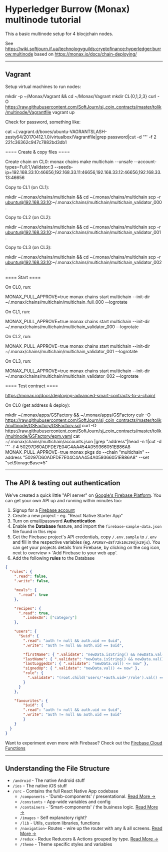 
# Hyperledger Burrow (Monax) multinode tutorial

This a basic multinode setup for 4 blocjchain nodes.

See https://wiki.softjourn.if.ua/technologyguilds:cryptofinance:hyperledger:burrow:multinode
based on https://monax.io/docs/chain-deploying/

---

## Vagrant

Setup virtual machines to run nodes:

  mkdir -p ~/Monax/Vagrant && cd ~/Monax/Vagrant
  mkdir CL{0,1,2,3}
  curl -O https://raw.githubusercontent.com/SoftJourn/sj_coin_contracts/master/tolik/multinode/Vagrantfile
  vagrant up

Check for password, something like:

  cat ~/.vagrant.d/boxes/ubuntu-VAGRANTSLASH-zesty64/20170412.1.0/virtualbox/Vagrantfile|grep password|cut -d '"' -f 2
  221c36362c947c7882bd3db1

==== Create & copy files ====

Create chain on CL0:
  monax chains make multichain --unsafe --account-types=Full:1,Validator:3 --seeds-ip=192.168.33.10:46656,192.168.33.11:46656,192.168.33.12:46656,192.168.33.13:46656

Copy to CL1 (on CL1):

  mkdir ~/.monax/chains/multichain && cd ~/.monax/chains/multichain
  scp -r ubuntu@192.168.33.10:~/.monax/chains/multichain/multichain_validator_000 .

Copy to CL2 (on CL2):

  mkdir ~/.monax/chains/multichain && cd ~/.monax/chains/multichain
  scp -r ubuntu@192.168.33.10:~/.monax/chains/multichain/multichain_validator_001 .

Copy to CL3 (on CL3):

  mkdir ~/.monax/chains/multichain && cd ~/.monax/chains/multichain
  scp -r ubuntu@192.168.33.10:~/.monax/chains/multichain/multichain_validator_002 .

==== Start ====

On CL0, run:

  MONAX_PULL_APPROVE=true monax chains start multichain --init-dir ~/.monax/chains/multichain/multichain_full_000 --logrotate

On CL1, run:

  MONAX_PULL_APPROVE=true monax chains start multichain --init-dir ~/.monax/chains/multichain/multichain_validator_000 --logrotate

On CL2, run:

  MONAX_PULL_APPROVE=true monax chains start multichain --init-dir ~/.monax/chains/multichain/multichain_validator_001 --logrotate

On CL3, run:

  MONAX_PULL_APPROVE=true monax chains start multichain --init-dir ~/.monax/chains/multichain/multichain_validator_002 --logrotate

==== Test contract ====

https://monax.io/docs/deploying-advanced-smart-contracts-to-a-chain/

On CL0 (get address & deploy):

  mkdir ~/.monax/apps/GSFactory && ~/.monax/apps/GSFactory
  culr -O https://raw.githubusercontent.com/SoftJourn/sj_coin_contracts/master/tolik/multinode/GSFactory/GSFactory.sol
  curl -O https://raw.githubusercontent.com/SoftJourn/sj_coin_contracts/master/tolik/multinode/GSFactory/epm.yaml
  cat ~/.monax/chains/multichain/accounts.json |grep "address"|head -n 1|cut -d '"' -f 4
  50297D60ADFDE7E04C4AA454A059366051EB86A8
  MONAX_PULL_APPROVE=true monax pkgs do --chain "multichain" --address "50297D60ADFDE7E04C4AA454A059366051EB86A8" --set "setStorageBase=5"

---

## The API & testing out authentication
We've created a quick little "API server" on [Google's Firebase Platform](https://firebase.google.com/). You can get your own API up and running within minutes too:

1. Signup for a [Firebase account](https://firebase.google.com/)
1. Create a new project - eg. "React Native Starter App"
1. Turn on email/password __Authentication__
1. Enable the __Database__ feature, and import the `firebase-sample-data.json` file found in this repo
1. Get the Firebase project's API credentials, copy `/.env.sample` to `/.env` and fill in the respective variables (eg. `APIKEY=d8f72k10s39djk29js`). You can get your projects details from Firebase, by clicking on the cog icon, next to overview > 'Add Firebase to your web app'.
1. Add the following __rules__ to the Database

```json
{
  "rules": {
    ".read": false,
    ".write": false,

    "meals": {
      ".read": true
    },

    "recipes": {
      ".read": true,
    	".indexOn": ["category"]
    },

    "users": {
      "$uid": {
        ".read": "auth != null && auth.uid == $uid",
        ".write": "auth != null && auth.uid == $uid",

        "firstName": { ".validate": "newData.isString() && newData.val().length > 0" },
        "lastName": { ".validate": "newData.isString() && newData.val().length > 0" },
        "lastLoggedIn": { ".validate": "newData.val() <= now" },
        "signedUp": { ".validate": "newData.val() <= now" },
        "role": {
          ".validate": "(root.child('users/'+auth.uid+'/role').val() === 'admin' && newData.val() === 'admin') || newData.val() === 'user'"
        }
      }
    },

    "favourites": {
    	"$uid": {
      	".read": "auth != null && auth.uid == $uid",
      	".write": "auth != null && auth.uid == $uid"
    	}
  	}
  }
}
```

Want to experiment even more with Firebase? Check out the [Firebase Cloud Functions](/docs/README.md)

---

## Understanding the File Structure

- `/android` - The native Android stuff
- `/ios` - The native iOS stuff
- `/src` - Contains the full React Native App codebase
  - `/components` - 'Dumb-components' / presentational. [Read More &rarr;](/src/components/README.md)
  - `/constants` - App-wide variables and config
  - `/containers` - 'Smart-components' / the business logic. [Read More &rarr;](/src/containers/README.md)
  - `/images` - Self explanatory right?
  - `/lib` - Utils, custom libraries, functions
  - `/navigation`- Routes - wire up the router with any & all screens. [Read More &rarr;](/src/navigation/README.md)
  - `/redux` - Redux Reducers & Actions grouped by type. [Read More &rarr;](/src/redux/README.md)
  - `/theme` - Theme specific styles and variables
